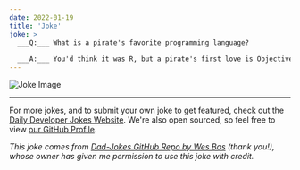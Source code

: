 ```yaml
---
date: 2022-01-19
title: 'Joke'
joke: >
  ___Q:___ What is a pirate's favorite programming language?
  
  ___A:___ You'd think it was R, but a pirate's first love is Objectively C.
---
```



![Joke Image](https://private.xtrp.io/projects/DailyDeveloperJokes/public_image_server/images/5e125970d9ec2.png)

---

For more jokes, and to submit your own joke to get featured, check out the [Daily Developer Jokes Website](https://dailydeveloperjokes.github.io/). We're also open sourced, so feel free to view [our GitHub Profile](https://github.com/dailydeveloperjokes).


_This joke comes from [Dad-Jokes GitHub Repo by Wes Bos](https://github.com/wesbos/dad-jokes) (thank you!), whose owner has given me permission to use this joke with credit._

<!--
Joke text:
**Q:** What is a pirate's favorite programming language?

**A:** You'd think it was R, but a pirate's first love is Objectively C.
 -->


